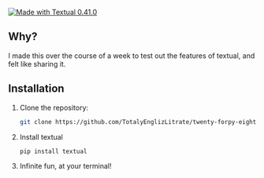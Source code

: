 [![Made with Textual 0.41.0](https://img.shields.io/badge/Made%20with-Textual-blue)](https://github.com/Textualize/textual)

## Why?
I made this over the course of a week to test out the features of textual, and felt like sharing it.

## Installation

1. Clone the repository:
    ```bash
    git clone https://github.com/TotalyEnglizLitrate/twenty-forpy-eight
    ```

2. Install textual
    ```bash
    pip install textual
    ```

3. Infinite fun, at your terminal!